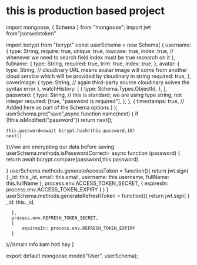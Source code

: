 # this is production based project #
import mongoose, { Schema } from "mongoose";
import jwt from"jsonwebtoken"

import bcrypt from "bcrypt"
const userSchema = new Schema(
  {
    username: {
      type: String,
      require: true,
      unique: true,
      lowcase: true,
      index: true, // whenever we need to search field index must be true research on it
    },
    fullname: {
      type: String,
      required: true,
      trim: true,
      index: true,
    },
    avatar: {
      type: String, // cloudinary URL means avatar image will come from another cloud service which will be provided by cloudinary in string
      required: true,
    },
    coverimage: {
      type: String, // again third-party source cloudinary solves the syntax error
    },
    watchHistory: [
      {
        type: Schema.Types.ObjectId,
      },
    ],
    password: {
      type: String, // this is standard; we are using type string, not integer
      required: [true, "password is required"],
    },
  },
  {
    timestamps: true, // Added here as part of the Schema options
  }
);
userSchema.pre("save",async function name(next) {
    if (!this.isModified("password")) return next();
        
    
    this.password=await bcrypt.hash(this.password,10)
    next()
    
})//we are encrypting our data before saving
userSchema.methods.isPasswordCorrect= async function (password) { return await bcrypt.compare(password,this.password)
  
}
userSchema.methods.generateAccessToken = function(){
  return jwt.sign(
      {
          _id: this._id,
          email: this.email,
          username: this.username,
          fullName: this.fullName
      },
      process.env.ACCESS_TOKEN_SECRET,
      {
          expiresIn: process.env.ACCESS_TOKEN_EXPIRY
      }
  )
}
userSchema.methods.generateRefreshToken = function(){
  return jwt.sign(
      {
          _id: this._id,
          
      },
      process.env.REFRESH_TOKEN_SECRET,
      {
          expiresIn: process.env.REFRESH_TOKEN_EXPIRY
      }
  )//ismain info kam hoti hay
}

export default mongoose.model("User", userSchema);


